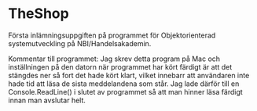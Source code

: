 # TheShop

Första inlämningsuppgiften på programmet för Objektorienterad systemutveckling på NBI/Handelsakademin.

Kommentar till programmet:
Jag skrev detta program på Mac och inställningen på den datorn när programmet har kört färdigt är att det stängdes ner så fort det hade kört klart, vilket innebarr att användaren inte hade tid att läsa de sista meddelandena som står. Jag lade därför till en Console.ReadLine() i slutet av programmet så att man hinner läsa färdigt innan man avslutar helt.